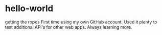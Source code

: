 # hello-world
getting the ropes
First time using my own GitHub account. Used it plenty to test additional API's for other web apps.
Always learning more.
